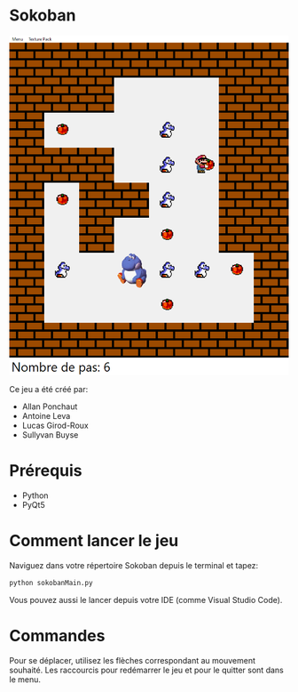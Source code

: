 # Sokoban

![Preview](images/preview.png)

Ce jeu a été créé par:
* Allan Ponchaut
* Antoine Leva
* Lucas Girod-Roux 
* Sullyvan Buyse

# Prérequis

* Python
* PyQt5

# Comment lancer le jeu

Naviguez dans votre répertoire Sokoban depuis le terminal et tapez:

```cmd
python sokobanMain.py
```

Vous pouvez aussi le lancer depuis votre IDE (comme Visual Studio Code).

# Commandes

Pour se déplacer, utilisez les flèches correspondant au mouvement souhaité.
Les raccourcis pour redémarrer le jeu et pour le quitter sont dans le menu.